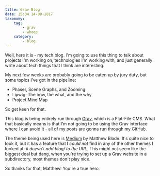 ```yaml
---
title: Grav Blog
date: 15:34 14-08-2017
taxonomy:
    tag:
        - grav
        - whoop
    category:
        - blog
---
```


Well, here it is - my tech blog. I'm going to use this thing to talk about projects I'm working on, technologies I'm working with, and just generally write about tech things that I think are interesting.

My next few weeks are probably going to be eaten up by jury duty, but some topics I've got in the pipeline:

 * Phaser, Scene Graphs, and Zooming
 * Lipwig: The how, the what, and the why
 * Project Mind Map

 So get keen for that.

 This blog is being entirely run through [Grav](https://getgrav.org/), which is a Flat-File CMS. What that basically means is that I'm not going to be using the Grav interface where I can avoid it - all of my posts are gonna run through [my GitHub](https://github.com/WilliamHayward/blog).

 The theme being used here is [Medium](https://github.com/mblode/grav-theme-medium) by Matthew Blode. It's quite nice to look it, but it has a feature that I _could not_ find in any of the other themes I looked at: _it doesn't add blog/ to the URL_. This might not seem like the biggest deal but dang, when you're trying to set up a Grav website in a subdirectory, most themes don't play nice.

 So thanks for that, Matthew! You're a true hero.